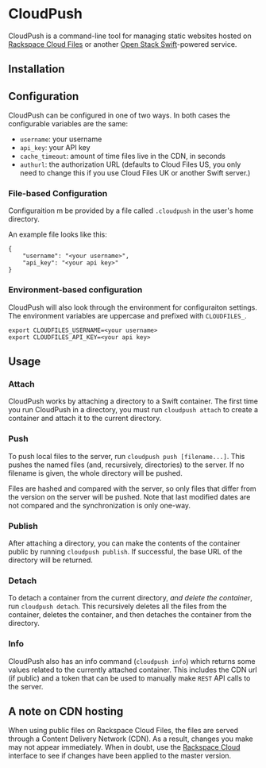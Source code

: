 CloudPush
=========

CloudPush is a command-line tool for managing static websites hosted on [Rackspace Cloud Files](http://www.rackspace.com/cloud/public/files/) or another [Open Stack Swift](http://swift.openstack.org)-powered service.

Installation
------------

Configuration
-------------

CloudPush can be configured in one of two ways. In both cases the configurable variables are the same:

* `username`: your username
* `api_key`: your API key
* `cache_timeout`: amount of time files live in the CDN, in seconds
* `authurl`: the authorization URL (defaults to Cloud Files US, you only need to change this if you use Cloud Files UK or another Swift server.)

### File-based Configuration

Configuraition m be provided by a file called `.cloudpush` in the user's home directory.

An example file looks like this:

    {
        "username": "<your username>",
        "api_key": "<your api key>"
    }

### Environment-based configuration

CloudPush will also look through the environment for configuraiton settings. The environment variables are uppercase and prefixed with `CLOUDFILES_`.

    export CLOUDFILES_USERNAME=<your username>
    export CLOUDFILES_API_KEY=<your api key>


Usage
-----

### Attach

CloudPush works by attaching a directory to a Swift container. The first time you run CloudPush in a directory, you must run `cloudpush attach` to create a container and attach it to the current directory.

### Push

To push local files to the server, run `cloudpush push [filename...]`. This pushes the named files (and, recursively, directories) to the server. If no filename is given, the whole directory will be pushed.

Files are hashed and compared with the server, so only files that differ from the version on the server will be pushed. Note that last modified dates are not compared and the synchronization is only one-way.

### Publish

After attaching a directory, you can make the contents of the container public by running `cloudpush publish`. If successful, the base URL of the directory will be returned.

### Detach

To detach a container from the current directory, *and delete the container*, run `cloudpush detach`. This recursively deletes all the files from the container, deletes the container, and then detaches the container from the directory.

### Info

CloudPush also has an info command (`cloudpush info`) which returns some values related to the currently attached container. This includes the CDN url (if public) and a token that can be used to manually make `REST` API calls to the server.

A note on CDN hosting
---------------------

When using public files on Rackspace Cloud Files, the files are served through a Content Delivery Network (CDN). As a result, changes you make may not appear immediately. When in doubt, use the [Rackspace Cloud](https://mycloud.rackspace.com) interface to see if changes have been applied to the master version.

